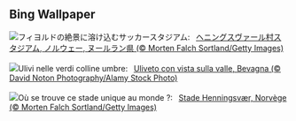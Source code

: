 ## Bing Wallpaper
![](https://www.bing.com/th?id=OHR.FootballField_JA-JP7635549067_UHD.jpg&w=1000)フィヨルドの絶景に溶け込むサッカースタジアム:&nbsp;&ensp;[ヘニングスヴァール村スタジアム, ノルウェー, ヌールラン県 (© Morten Falch Sortland/Getty Images)](https://www.bing.com/th?id=OHR.FootballField_JA-JP7635549067_UHD.jpg)
<br><br/>
![](https://www.bing.com/th?id=OHR.Bevagna_IT-IT7498659443_UHD.jpg&w=1000)Ulivi nelle verdi colline umbre:&nbsp;&ensp;[Uliveto con vista sulla valle, Bevagna (© David Noton Photography/Alamy Stock Photo)](https://www.bing.com/th?id=OHR.Bevagna_IT-IT7498659443_UHD.jpg)
<br><br/>
![](https://www.bing.com/th?id=OHR.FootballField_FR-FR5351490022_UHD.jpg&w=1000)Où se trouve ce stade unique au monde ?:&nbsp;&ensp;[Stade Henningsvær, Norvège (© Morten Falch Sortland/Getty Images)](https://www.bing.com/th?id=OHR.FootballField_FR-FR5351490022_UHD.jpg)
<br><br/>
